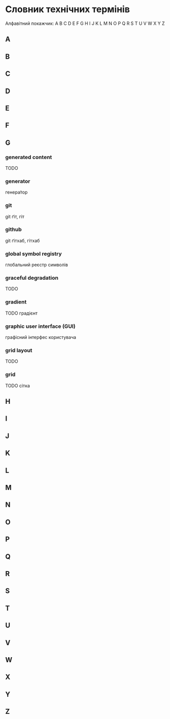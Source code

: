 # Словник технічних термінів

Алфавітний покажчик: A B C D E F G H I J K L M N O P Q R S T U V W X Y Z

## A

## B

## C

## D

## E

## F

## G

### generated content

TODO

### generator

генера́тор

### git

git ґіт, гіт

### github

git ґітхаб, гітхаб

### global symbol registry

глобальний реєстр символів

### graceful degradation

TODO

### gradient

TODO градієнт

### graphic user interface (GUI)

графісний інтерфес користувача

### grid layout

TODO

### grid

TODO сітка

## H

## I

## J

## K

## L

## M

## N

## O

## P

## Q

## R

## S

## T

## U

## V

## W

## X

## Y

## Z
